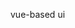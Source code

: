 vue-based ui  

<script>
export default {
	methods:{
		handleClick(event) {
			const vm = this;
			// vm.$toast.success('test')
        }
	}
}
</script>
<template>
	<n-button  >Click me</n-button>
	<n-button theme="primary">Click me</n-button>
	<n-button theme="danger">Click me</n-button>
	<i class="n-icon-yuque" ></i>
	<i class="n-icon-n" ></i>
</template>